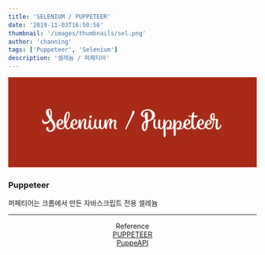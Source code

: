 ```yaml
---
title: 'SELENIUM / PUPPETEER'
date: '2019-11-03T16:50:56'
thumbnail: '/images/thumbnails/sel.png'
author: 'channing'
tags: ['Puppeteer', 'Selenium']
description: '셀레늄 / 퍼페티어'
---
```


![sel](./sel.png)

### Puppeteer

퍼페티어는 크롬에서 만든 자바스크립트 전용
셀레늄

<hr />
<center>

Reference <br>
[PUPPETEER](https://developers.google.com/web/tools/puppeteer)<br>
[PuppeAPI](https://github.com/GoogleChrome/puppeteer/blob/v2.0.0/docs/api.md#)

</center>
